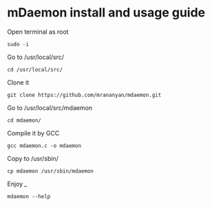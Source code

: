 mDaemon install and usage guide
===============================
Open terminal as root
```
sudo -i
```
Go to /usr/local/src/
```
cd /usr/local/src/
```
Clone it
```
git clone https://github.com/mrananyan/mdaemon.git
```
Go to /usr/local/src/mdaemon
```
cd mdaemon/
```
Compile it by GCC
```
gcc mdaemon.c -o mdaemon
```
Copy to /usr/sbin/
```
cp mdaemon /usr/sbin/mdaemon
```
Enjoy *_*
```
mdaemon --help
```
